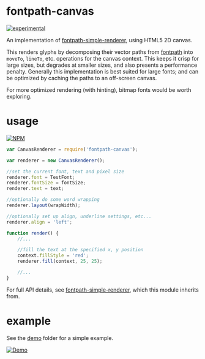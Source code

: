 # fontpath-canvas

[![experimental](http://badges.github.io/stability-badges/dist/experimental.svg)](http://github.com/badges/stability-badges)

An implementation of [fontpath-simple-renderer](https://github.com/mattdesl/fontpath-simple-renderer), using HTML5 2D canvas.

This renders glyphs by decomposing their vector paths from [fontpath](https://github.com/mattdesl/fontpath) into `moveTo`, `lineTo`, etc. operations for the canvas context. This keeps it crisp for large sizes, but degrades at smaller sizes, and also presents a performance penalty. Generally this implementation is best suited for large fonts; and can be optimized by caching the paths to an off-screen canvas.

For more optimized rendering (with hinting), bitmap fonts would be worth exploring.

# usage

[![NPM](https://nodei.co/npm/fontpath-canvas.png)](https://nodei.co/npm/fontpath-canvas)

```js
var CanvasRenderer = require('fontpath-canvas');

var renderer = new CanvasRenderer();

//set the current font, text and pixel size
renderer.font = TestFont;
renderer.fontSize = fontSize;
renderer.text = text;

//optionally do some word wrapping
renderer.layout(wrapWidth);

//optionally set up align, underline settings, etc...
renderer.align = 'left';

function render() {
	//...

	//fill the text at the specified x, y position
	context.fillStyle = 'red';
	renderer.fill(context, 25, 25);

	//...
}
```

For full API details, see [fontpath-simple-renderer](https://github.com/mattdesl/fontpath-simple-renderer), which this module inherits from.

# example

See the [demo](demo) folder for a simple example.

[![Demo](http://i.imgur.com/rkY0nBI.png)](demo)